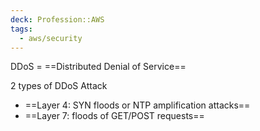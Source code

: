 ```yaml
---
deck: Profession::AWS
tags:
  - aws/security
---
```

<!-- clozeblock-start oid="ObsWkznMHnVhmB6k2HGpmxrm"-->
DDoS = ==Distributed Denial of Service==
<!-- clozeblock-end-->

<!-- clozeblock-start oid="ObsZkaRoH3hmkZPjAQjQ837x"-->
2 types of DDoS Attack
- ==Layer 4: SYN floods or NTP amplification attacks==
- ==Layer 7: floods of GET/POST requests==
<!-- clozeblock-end-->